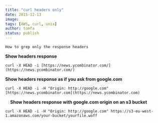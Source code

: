 ```yaml
---
title: "curl headers only"
date: 2015-12-13
image: 
tags: [AWS, curl, unix]
author: tomfa
status: publish
---
```


```
How to grep only the response headers
```

****Show headers response****

```
curl -X HEAD -i [https://news.ycombinator.com/](https://news.ycombinator.com/)
```

****Show headers response** as if you ask from google.com**

```
curl -X HEAD -i -H "Origin: http://google.com" [https://news.ycombinator.com](https://news.ycombinator.com)
```

    **Show headers response with google.com origin on an s3 bucket**

```
curl -X HEAD -i -H "Origin: http://google.com" https://s3-eu-west-1.amazonaws.com/your-bucket/yourfile.woff
```
